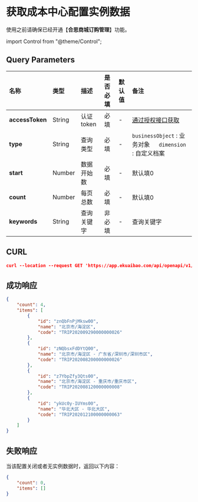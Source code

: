 # 获取成本中心配置实例数据

使用之前请确保已经开通【**合思商城订购管理**】功能。

import Control from "@theme/Control";

<Control
method="GET"
url="/api/openapi/v1/travel/costCenter/getInstanceData"
/>

## Query Parameters

| 名称 | 类型 | 描述 | 是否必填 | 默认值 | 备注 |
| :--- | :--- | :--- | :--- |:--- | :--- |
| **accessToken** | String | 认证token | 必填  | - | [通过授权接口获取](/docs/open-api/getting-started/auth) |
| **type**        | String | 查询类型   | 必填  | - | `businessObject` : 业务对象 &emsp; `dimension` : 自定义档案  |
| **start**       | Number | 数据开始数 | 必填  | - | 默认填0 |
| **count**       | Number | 每页总数   | 必填  | - | 默认填0  |
| **keywords**    | String | 查询关键字 | 非必填 | - | 查询关键字  |


## CURL
```json
curl --location --request GET 'https://app.ekuaibao.com/api/openapi/v1/travel/costCenter/getInstanceData?accessToken=ZgQc4GFXqQb400&type=businessObject&start=0&count=10'
```

## 成功响应

```json
{
    "count": 4,
    "items": [
        {
            "id": "znQbFnPjMksw00",
            "name": "北京市/海淀区",
            "code": "TRIP202009290000000026"
        },
        {
            "id": "zNQbsxFdDYtQ00",
            "name": "北京市/海淀区 - 广东省/深圳市/深圳市区",
            "code": "TRIP202008200000000026"
        },
        {
            "id": "z7YbpZfy3Qts00",
            "name": "北京市/海淀区 - 重庆市/重庆市区",
            "code": "TRIP202008120000000008"
        },
        {
            "id": "ykUc0y-IUYms00",
            "name": "华北大区 - 华北大区",
            "code": "TRIP202012100000000063"
        }
    ]
}
```

## 失败响应
当该配置关闭或者无实例数据时，返回以下内容：
```json
{
    "count": 0,
    "items": []
}
```

